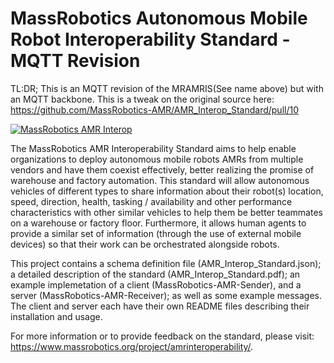 # MassRobotics Autonomous Mobile Robot Interoperability Standard - MQTT Revision

TL:DR; This is an MQTT revision of the MRAMRIS(See name above) but with an MQTT backbone. This is a tweak on the original source here: https://github.com/MassRobotics-AMR/AMR_Interop_Standard/pull/10

[![MassRobotics AMR Interop](https://www.massrobotics.org/wp-content/uploads/2015/05/AMR_interop_MR-logo-scaled.jpg)](https://www.massrobotics.org/project/amrinteroperability/)

The MassRobotics AMR Interoperability Standard aims to help enable organizations to deploy autonomous mobile robots AMRs from multiple vendors and have them coexist effectively, better realizing the promise of warehouse and factory automation. This standard will allow autonomous vehicles of different types to share information about their robot(s) location, speed, direction, health, tasking / availability and other performance characteristics with other similar vehicles to help them be better teammates on a warehouse or factory floor.  Furthermore, it allows human agents to provide a similar set of information (through the use of external mobile devices) so that their work can be orchestrated alongside robots.

This project contains a schema definition file (AMR_Interop_Standard.json); a detailed description of the standard (AMR_Interop_Standard.pdf); an example implemetation of a client (MassRobotics-AMR-Sender), and a server (MassRobotics-AMR-Receiver); as well as some example messages.  The client and server each have their own README files describing their installation and usage.

For more information or to provide feedback on the standard, please visit: https://www.massrobotics.org/project/amrinteroperability/.
